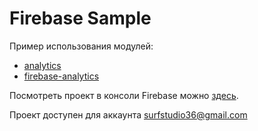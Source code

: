 # Firebase Sample

Пример использования модулей:

+ [analytics][analytic]
+ [firebase-analytics][firebase_analytic]

Посмотреть проект в консоли Firebase можно [здесь](https://console.firebase.google.com/u/1/project/androidstandard-sample-7707a/overview).

Проект доступен для аккаунта surfstudio36@gmail.com

[analytic]: ../../analytics/lib-analytics/
[firebase_analytic]: ../../analytics/lib-firebase-analytics/
